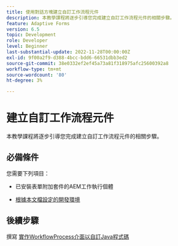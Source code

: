 ```yaml
---
title: 使用對話方塊建立自訂工作流程元件
description: 本教學課程將逐步引導您完成建立自訂工作流程元件的相關步驟。
feature: Adaptive Forms
version: 6.5
topic: Development
role: Developer
level: Beginner
last-substantial-update: 2022-11-28T00:00:00Z
exl-id: 9f00a2f9-d388-4bcc-bdd6-66531dbb3ed2
source-git-commit: 38e0332ef2ef45a73a81f318975afc25600392a8
workflow-type: tm+mt
source-wordcount: '80'
ht-degree: 3%

---
```


# 建立自訂工作流程元件

本教學課程將逐步引導您完成建立自訂工作流程元件的相關步驟。

## 必備條件

您需要下列項目：

* 已安裝表單附加套件的AEM工作執行個體

* [根據本文檔設定的開發環境](https://experienceleague.adobe.com/docs/experience-manager-learn/forms/creating-your-first-osgi-bundle/create-your-first-osgi-bundle.html)

## 後續步驟

撰寫 [實作WorkflowProcess介面以自訂Java程式碼](./custom-process-step-aem-workflow.md)
